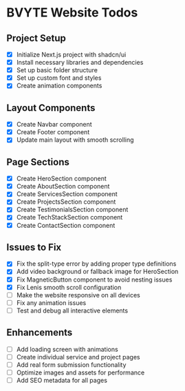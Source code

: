 # BVYTE Website Todos

## Project Setup
- [x] Initialize Next.js project with shadcn/ui
- [x] Install necessary libraries and dependencies
- [x] Set up basic folder structure
- [x] Set up custom font and styles
- [x] Create animation components

## Layout Components
- [x] Create Navbar component
- [x] Create Footer component
- [x] Update main layout with smooth scrolling

## Page Sections
- [x] Create HeroSection component
- [x] Create AboutSection component
- [x] Create ServicesSection component
- [x] Create ProjectsSection component
- [x] Create TestimonialsSection component
- [x] Create TechStackSection component
- [x] Create ContactSection component

## Issues to Fix
- [x] Fix the split-type error by adding proper type definitions
- [x] Add video background or fallback image for HeroSection
- [x] Fix MagneticButton component to avoid nesting issues
- [x] Fix Lenis smooth scroll configuration
- [ ] Make the website responsive on all devices
- [ ] Fix any animation issues
- [ ] Test and debug all interactive elements

## Enhancements
- [ ] Add loading screen with animations
- [ ] Create individual service and project pages
- [ ] Add real form submission functionality
- [ ] Optimize images and assets for performance
- [ ] Add SEO metadata for all pages
